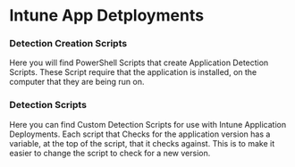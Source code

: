 # Intune App Detployments

### Detection Creation Scripts
Here you will find PowerShell Scripts that create Application Detection Scripts.
These Script require that the application is installed, on the computer that
they are being run on.

### Detection Scripts
Here you can find Custom Detection Scripts for use with Intune Application Deployments.
Each script that Checks for the application version has a variable, at the top of the 
script, that it checks against.  This is to make it easier to change the script to check 
for a new version.